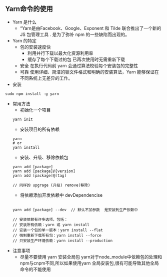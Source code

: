 ## Yarn命令的使用
+ Yarn 是什么
    - “Yarn是由Facebook、Google、Exponent 和 Tilde 联合推出了一个新的 JS 包管理工具 . 是为了弥补 npm 的一些缺陷而出现的。
+ Yarn 的特定
    - 包的安装速度快
        * 利用并行下载以最大化资源利用率 
        * 缓存了每个下载过的包 已再次使用时无需重新下载
    - 安全 在执行代码前 yarn 会通过算法校验每个安装包的完整性
    - 可靠 使用详细、简洁的锁文件格式和明确的安装算法，Yarn 能够保证在不同系统上无差异的工作。
+ 安装
```
sudo npm install -g yarn
```
+ 常用方法
    - 初始化一个项目
    ```
    yarn init
    ```
    - 安装项目的所有依赖
    ```
    yarn
    # or
    yarn install
    ```
    - 安装、升级、移除依赖包
    ```
    yarn add [package]
    yarn add [package]@[version]
    yarn add [package]@[tag]

    // 同样的 upgrage (升级) remove(移除)
    ```
    - 将依赖添加开发依赖中 devDependencise
    ```

    yarn add [package] --dev  // 默认不加参数  是安装到生产依赖中

    // 安装依赖有许多选项，包括：
    // 安装所有依赖：yarn 或 yarn install
    // 安装一个包的单一版本：yarn install --flat
    // 强制重新下载所有包：yarn install --force
    // 只安装生产环境依赖：yarn install --production

    ```
+ 注意事项
    - 尽量不要使用 yarn 安装全局包 yarn对于node_module中依赖包的处理和npm与cnpm不同,所以如果使用yarn 全局安装包,很有可能导致其他全局命令的不能使用
    

